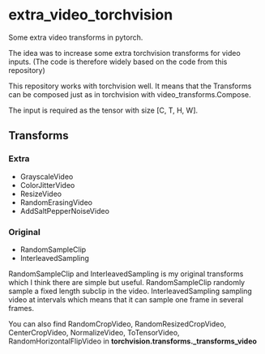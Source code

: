 # extra_video_torchvision
Some extra video transforms in pytorch.

The idea was to increase some extra torchvision transforms for video inputs. (The code is therefore widely based on the code from this repository)

This repository works with torchvision well. It means that the Transforms can be composed just as in torchvision with video_transforms.Compose.

The input is required as the tensor with size [C, T, H, W].

## Transforms ##
### Extra ###
- GrayscaleVideo
- ColorJitterVideo
- ResizeVideo
- RandomErasingVideo
- AddSaltPepperNoiseVideo

### Original ###
- RandomSampleClip
- InterleavedSampling

RandomSampleClip and InterleavedSampling is my original transforms which I think there are simple but useful. 
RandomSampleClip randomly sample a fixed length subclip in the video. 
InterleavedSampling sampling video at intervals which means that it can sample one frame in several frames.

You can also find RandomCropVideo, RandomResizedCropVideo, CenterCropVideo, NormalizeVideo, ToTensorVideo, RandomHorizontalFlipVideo in **torchvision.transforms._transforms_video**




